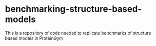 # benchmarking-structure-based-models
This is a repository of code needed to replicate benchmarks of structure based models in ProteinGym
